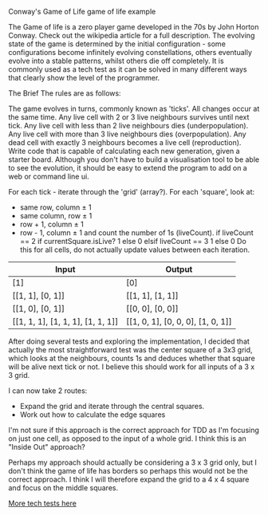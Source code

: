 Conway's Game of Life
game of life example

The Game of life is a zero player game developed in the 70s by John Horton Conway. Check out the wikipedia article for a full description. The evolving state of the game is determined by the initial configuration - some configurations become infinitely evolving constellations, others eventually evolve into a stable patterns, whilst others die off completely. It is commonly used as a tech test as it can be solved in many different ways that clearly show the level of the programmer.

The Brief
The rules are as follows:

The game evolves in turns, commonly known as 'ticks'.
All changes occur at the same time.
Any live cell with 2 or 3 live neighbours survives until next tick.
Any live cell with less than 2 live neighbours dies (underpopulation).
Any live cell with more than 3 live neighbours dies (overpopulation).
Any dead cell with exactly 3 neighbours becomes a live cell (reproduction).
Write code that is capable of calculating each new generation, given a starter board. Although you don't have to build a visualisation tool to be able to see the evolution, it should be easy to extend the program to add on a web or command line ui.

For each tick - iterate through the 'grid' (array?). For each 'square', look at:
  - same row, column ± 1
  - same column, row ± 1
  - row + 1, column ± 1
  - row - 1, column ± 1
and count the number of 1s (liveCount).
  if liveCount == 2
    if currentSquare.isLive?
      1
    else
      0
  elsif liveCount == 3
    1
  else
    0
Do this for all cells, do not actually update values between each iteration.

Input | Output
-|-
[1] | [0]
[[1, 1], [0, 1]] | [[1, 1], [1, 1]]
[[1, 0], [0, 1]] | [[0, 0], [0, 0]]
[[1, 1, 1], [1, 1, 1], [1, 1, 1]] | [[1, 0, 1], [0, 0, 0], [1, 0, 1]]

After doing several tests and exploring the implementation, I decided that actually the most straightforward test was the center square of a 3x3 grid, which looks at the neighbours, counts 1s and deduces whether that square will be alive next tick or not. I believe this should work for all inputs of a 3 x 3 grid.

I can now take 2 routes:
- Expand the grid and iterate through the central squares.
- Work out how to calculate the edge squares

I'm not sure if this approach is the correct approach for TDD as I'm focusing on just one cell, as opposed to the input of a whole grid. I think this is an "Inside Out" approach?

Perhaps my approach should actually be considering a 3 x 3 grid only, but I don't think the game of life has borders so perhaps this would not be the correct approach. I think I will therefore expand the grid to a 4 x 4 square and focus on the middle squares.

[More tech tests here](https://github.com/makersacademy/course/tree/master/individual_challenges)

